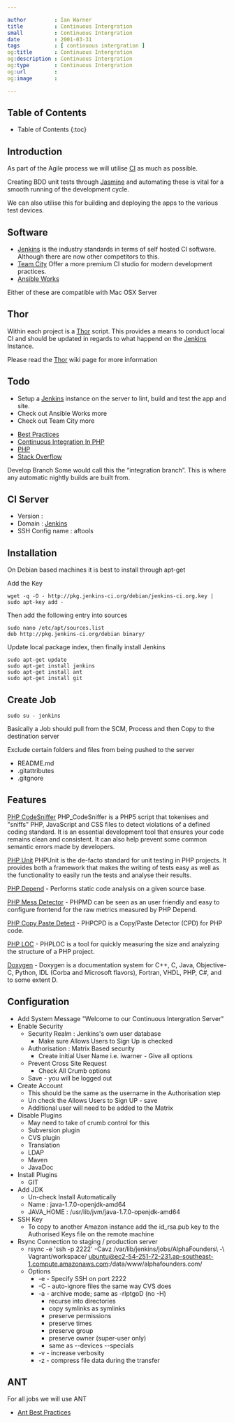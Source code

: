```yaml
---

author         : Ian Warner
title          : Continuous Intergration
small          : Continuous Intergration
date           : 2001-03-31
tags           : [ continuous intergration ]
og:title       : Continuous Intergration
og:description : Continuous Intergration
og:type        : Continuous Intergration
og:url         :
og:image       :

---
```


## Table of Contents

* Table of Contents
{:toc}

## Introduction

As part of the Agile process we will utilise [CI][] as much as possible.

Creating BDD unit tests through [Jasmine][] and automating these is vital for a
smooth running of the development cycle.

We can also utilise this for building and deploying the apps to the various test
devices.

## Software

* [Jenkins][] is the industry standards in terms of self hosted CI software. Although
there are now other competitors to this.
* [Team City][] Offer a more premium CI studio for modern development practices.
* [Ansible Works][]

Either of these are compatible with Mac OSX Server

## Thor
Within each project is a [Thor][] script. This provides a means to conduct local
CI and should be updated in regards to what happend on the [Jenkins][] Instance.

Please read the [Thor][] wiki page for more information

## Todo
* Setup a [Jenkins][] instance on the server to lint, build and test the app and site.
* Check out Ansible Works more
* Check out Team City more

[CI]:http://martinfowler.com/articles/continuousIntegration.html
[Jasmine]:http://pivotal.github.io/jasmine/
[Thor]:http://whatisthor.com/
[Jenkins]:http://jenkins-ci.org/
[Team City]:http://www.jetbrains.com/teamcity

[Ansible Works]:http://www.ansibleworks.com/ansibleworks-awx/

* [Best Practices](https://wiki.jenkins-ci.org/display/JENKINS/Jenkins+Best+Practices)
* [Continuous Integration In PHP](http://erichogue.ca/2011/05/php/continuous-integration-in-php/)
* [PHP](http://jenkins-php.org/)
* [Stack Overflow](http://stackoverflow.com/questions/tagged/php+jenkins)

Develop Branch
Some would call this the “integration branch”. This is where any automatic nightly builds are built from.

## CI Server

* Version         :
* Domain          : [Jenkins](http://ci.alphafounders.com)
* SSH Config name : aftools

## Installation

On Debian based machines it is best to install through apt-get

Add the Key

    wget -q -O - http://pkg.jenkins-ci.org/debian/jenkins-ci.org.key | sudo apt-key add -

Then add the following entry into sources

    sudo nano /etc/apt/sources.list
    deb http://pkg.jenkins-ci.org/debian binary/

Update local package index, then finally install Jenkins

    sudo apt-get update
    sudo apt-get install jenkins
    sudo apt-get install ant
    sudo apt-get install git

## Create Job

    sudo su - jenkins

Basically a Job should pull from the SCM, Process and then Copy to the destination server

Exclude certain folders and files from being pushed to the server

* README.md
* .gitattributes
* .gitgnore

## Features

[PHP CodeSniffer](http://pear.php.net/manual/en/package.php.php-codesniffer.intro.php)
PHP_CodeSniffer is a PHP5 script that tokenises and "sniffs" PHP, JavaScript and CSS files to detect violations of a defined coding standard.
It is an essential development tool that ensures your code remains clean and consistent. It can also help prevent some common semantic errors made by developers.

[PHP Unit](https://github.com/sebastianbergmann/phpunit/)
PHPUnit is the de-facto standard for unit testing in PHP projects. It provides both a framework that makes the writing of tests easy as well as the functionality to easily run the tests and analyse their results.

[PHP Depend](http://pdepend.org/) - Performs static code analysis on a given source base.

[PHP Mess Detector](http://phpmd.org/) - PHPMD can be seen as an user friendly and easy to configure frontend for the raw metrics measured by PHP Depend.

[PHP Copy Paste Detect](https://github.com/sebastianbergmann/phpcpd) - PHPCPD is a Copy/Paste Detector (CPD) for PHP code.

[PHP LOC](https://github.com/sebastianbergmann/phploc) - PHPLOC is a tool for quickly measuring the size and analyzing the structure of a PHP project.

[Doxygen](http://www.stack.nl/~dimitri/doxygen/) - Doxygen is a documentation system for C++, C, Java, Objective-C, Python, IDL (Corba and Microsoft flavors), Fortran, VHDL, PHP, C#, and to some extent D.

## Configuration

* Add System Message "Welcome to  our Continuous Intergration Server"
* Enable Security
    * Security Realm : Jenkins's own user database
        * Make sure Allows Users to Sign Up is checked
    * Authorisation  : Matrix Based security
        * Create initial User Name i.e. iwarner - Give all options
    * Prevent Cross Site Request
        * Check All Crumb options
    * Save - you will be logged out
* Create Account
    * This should be the same as the username in the Authorisation step
    * Un check the Allows Users to Sign UP - save
    * Additional user will need to be added to the Matrix
* Disable Plugins
    * May need to take of crumb control for this
    * Subversion plugin
    * CVS plugin
    * Translation
    * LDAP
    * Maven
    * JavaDoc
* Install Plugins
    * GIT
* Add JDK
    * Un-check Install Automatically
    * Name      : java-1.7.0-openjdk-amd64
    * JAVA_HOME : /usr/lib/jvm/java-1.7.0-openjdk-amd64
* SSH Key
    * To copy to another Amazon instance add the id_rsa.pub key to the Authorised Keys file on the remote machine
* Rsync Connection to staging / production server
    * rsync -e 'ssh -p 2222' -Cavz /var/lib/jenkins/jobs/AlphaFounders\ -\ Vagrant/workspace/ ubuntu@ec2-54-251-72-231.ap-southeast-1.compute.amazonaws.com:/data/www/alphafounders.com/
    * Options
        * -e - Specify SSH on port 2222
        * -C - auto-ignore files the same way CVS does
        * -a - archive mode; same as -rlptgoD (no -H)
            * recurse into directories
            * copy symlinks as symlinks
            * preserve permissions
            * preserve times
            * preserve group
            * preserve owner (super-user only)
            * same as --devices --specials
        * -v - increase verbosity
        * -z - compress file data during the transfer

## ANT

For all jobs we will use ANT

* [Ant Best Practices](http://onjava.com/onjava/2003/12/17/ant_bestpractices.html)
